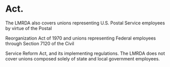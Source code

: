 # Act.

The LMRDA also covers unions representing U.S. Postal Service employees by virtue of the Postal

Reorganization Act of 1970 and unions representing Federal employees through Section 7120 of the Civil

Service Reform Act, and its implementing regulations. The LMRDA does not cover unions composed solely of state and local government employees.